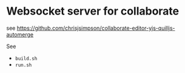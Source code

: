 # Websocket server for collaborate

see https://github.com/chrisjsimpson/collaborate-editor-yjs-quilljs-automerge

See

- `build.sh`
- `run.sh`
